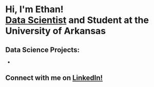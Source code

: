 <h1>Hi, I'm Ethan! <br/><a href="https://www.linkedin.com/in/ethan-ericson">Data Scientist</a> and Student at the University of Arkansas</h1>

<h2>Data Science Projects:</h2>

- 

<h2>Connect with me on <a href="https://www.linkedin.com/in/ethan-ericson">LinkedIn!</a></h2>

